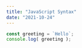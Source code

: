 ```yaml
---
title: "JavaScript Syntax"
date: "2021-10-24"
---
```


```javascript
const greeting = `Hello`;
console.log( greeting );
```
